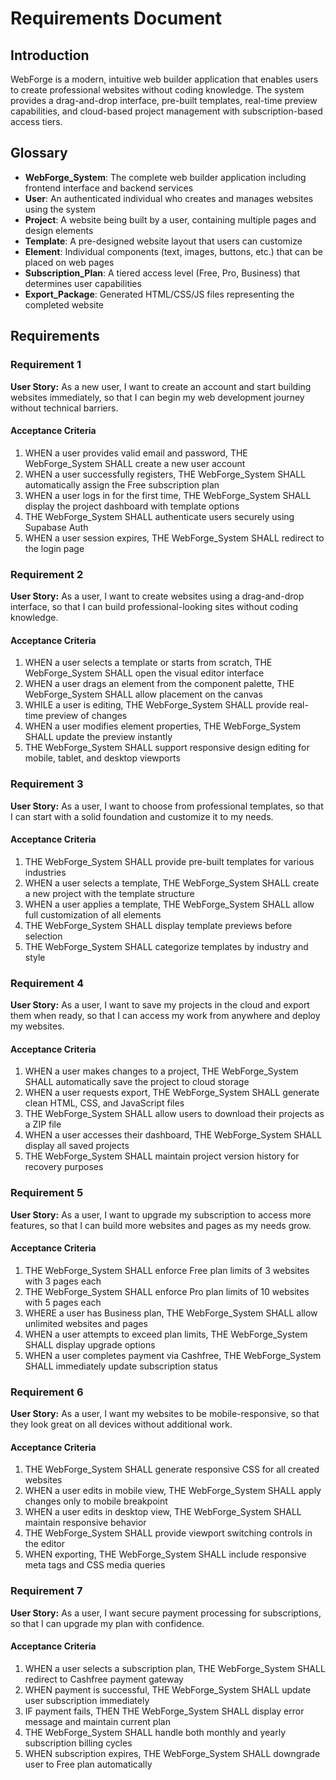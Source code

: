 # Requirements Document

## Introduction

WebForge is a modern, intuitive web builder application that enables users to create professional websites without coding knowledge. The system provides a drag-and-drop interface, pre-built templates, real-time preview capabilities, and cloud-based project management with subscription-based access tiers.

## Glossary

- **WebForge_System**: The complete web builder application including frontend interface and backend services
- **User**: An authenticated individual who creates and manages websites using the system
- **Project**: A website being built by a user, containing multiple pages and design elements
- **Template**: A pre-designed website layout that users can customize
- **Element**: Individual components (text, images, buttons, etc.) that can be placed on web pages
- **Subscription_Plan**: A tiered access level (Free, Pro, Business) that determines user capabilities
- **Export_Package**: Generated HTML/CSS/JS files representing the completed website

## Requirements

### Requirement 1

**User Story:** As a new user, I want to create an account and start building websites immediately, so that I can begin my web development journey without technical barriers.

#### Acceptance Criteria

1. WHEN a user provides valid email and password, THE WebForge_System SHALL create a new user account
2. WHEN a user successfully registers, THE WebForge_System SHALL automatically assign the Free subscription plan
3. WHEN a user logs in for the first time, THE WebForge_System SHALL display the project dashboard with template options
4. THE WebForge_System SHALL authenticate users securely using Supabase Auth
5. WHEN a user session expires, THE WebForge_System SHALL redirect to the login page

### Requirement 2

**User Story:** As a user, I want to create websites using a drag-and-drop interface, so that I can build professional-looking sites without coding knowledge.

#### Acceptance Criteria

1. WHEN a user selects a template or starts from scratch, THE WebForge_System SHALL open the visual editor interface
2. WHEN a user drags an element from the component palette, THE WebForge_System SHALL allow placement on the canvas
3. WHILE a user is editing, THE WebForge_System SHALL provide real-time preview of changes
4. WHEN a user modifies element properties, THE WebForge_System SHALL update the preview instantly
5. THE WebForge_System SHALL support responsive design editing for mobile, tablet, and desktop viewports

### Requirement 3

**User Story:** As a user, I want to choose from professional templates, so that I can start with a solid foundation and customize it to my needs.

#### Acceptance Criteria

1. THE WebForge_System SHALL provide pre-built templates for various industries
2. WHEN a user selects a template, THE WebForge_System SHALL create a new project with the template structure
3. WHEN a user applies a template, THE WebForge_System SHALL allow full customization of all elements
4. THE WebForge_System SHALL display template previews before selection
5. THE WebForge_System SHALL categorize templates by industry and style

### Requirement 4

**User Story:** As a user, I want to save my projects in the cloud and export them when ready, so that I can access my work from anywhere and deploy my websites.

#### Acceptance Criteria

1. WHEN a user makes changes to a project, THE WebForge_System SHALL automatically save the project to cloud storage
2. WHEN a user requests export, THE WebForge_System SHALL generate clean HTML, CSS, and JavaScript files
3. THE WebForge_System SHALL allow users to download their projects as a ZIP file
4. WHEN a user accesses their dashboard, THE WebForge_System SHALL display all saved projects
5. THE WebForge_System SHALL maintain project version history for recovery purposes

### Requirement 5

**User Story:** As a user, I want to upgrade my subscription to access more features, so that I can build more websites and pages as my needs grow.

#### Acceptance Criteria

1. THE WebForge_System SHALL enforce Free plan limits of 3 websites with 3 pages each
2. THE WebForge_System SHALL enforce Pro plan limits of 10 websites with 5 pages each
3. WHERE a user has Business plan, THE WebForge_System SHALL allow unlimited websites and pages
4. WHEN a user attempts to exceed plan limits, THE WebForge_System SHALL display upgrade options
5. WHEN a user completes payment via Cashfree, THE WebForge_System SHALL immediately update subscription status

### Requirement 6

**User Story:** As a user, I want my websites to be mobile-responsive, so that they look great on all devices without additional work.

#### Acceptance Criteria

1. THE WebForge_System SHALL generate responsive CSS for all created websites
2. WHEN a user edits in mobile view, THE WebForge_System SHALL apply changes only to mobile breakpoint
3. WHEN a user edits in desktop view, THE WebForge_System SHALL maintain responsive behavior
4. THE WebForge_System SHALL provide viewport switching controls in the editor
5. WHEN exporting, THE WebForge_System SHALL include responsive meta tags and CSS media queries

### Requirement 7

**User Story:** As a user, I want secure payment processing for subscriptions, so that I can upgrade my plan with confidence.

#### Acceptance Criteria

1. WHEN a user selects a subscription plan, THE WebForge_System SHALL redirect to Cashfree payment gateway
2. WHEN payment is successful, THE WebForge_System SHALL update user subscription immediately
3. IF payment fails, THEN THE WebForge_System SHALL display error message and maintain current plan
4. THE WebForge_System SHALL handle both monthly and yearly subscription billing cycles
5. WHEN subscription expires, THE WebForge_System SHALL downgrade user to Free plan automatically